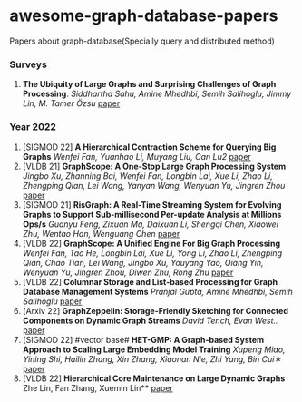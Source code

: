 # awesome-graph-database-papers
Papers about graph-database(Specially query and distributed method)

### Surveys
1. **The Ubiquity of Large Graphs and Surprising Challenges of Graph Processing**. *Siddhartha Sahu, Amine Mhedhbi, Semih Salihoglu, Jimmy Lin, M. Tamer Özsu* [paper](http://www.vldb.org/pvldb/vol11/p420-sahu.pdf)

### Year 2022
1. [SIGMOD 22] **A Hierarchical Contraction Scheme for Querying Big Graphs** *Wenfei Fan, Yuanhao Li, Muyang Liu, Can Lu2* [paper](https://dl.acm.org/doi/abs/10.1145/3514221.3517862)
2. [VLDB 21] **GraphScope: A One-Stop Large Graph Processing System** *Jingbo Xu, Zhanning Bai, Wenfei Fan, Longbin Lai, Xue Li, Zhao Li, Zhengping Qian, Lei Wang,
Yanyan Wang, Wenyuan Yu, Jingren Zhou* [paper](https://dl.acm.org/doi/abs/10.14778/3476311.3476324)
3. [SIGMOD 21] **RisGraph: A Real-Time Streaming System for Evolving Graphs to Support Sub-millisecond Per-update Analysis at Millions Ops/s** *Guanyu Feng, Zixuan Ma, Daixuan Li, Shengqi Chen, Xiaowei Zhu, Wentao Han, Wenguang Chen* [paper](https://dl.acm.org/doi/abs/10.1145/3448016.3457263)
4. [VLDB 22] **GraphScope: A Unified Engine For Big Graph Processing** *Wenfei Fan, Tao He, Longbin Lai, Xue Li, Yong Li, Zhao Li, Zhengping Qian, Chao Tian, Lei
Wang, Jingbo Xu, Youyang Yao, Qiang Yin, Wenyuan Yu, Jingren Zhou, Diwen Zhu, Rong Zhu* [paper](https://dl.acm.org/doi/abs/10.14778/3476311.3476369)
5. [VLDB 22] **Columnar Storage and List-based Processing for Graph Database Management Systems** *Pranjal Gupta, Amine Mhedhbi, Semih Salihoglu* [paper](https://dl.acm.org/doi/abs/10.14778/3476249.3476297)
6. [Arxiv 22] **GraphZeppelin: Storage-Friendly Sketching for Connected Components on Dynamic Graph Streams** *David Tench, Evan West..* [paper](https://arxiv.org/abs/2203.14927)
7. [SIGMOD 22] #vector base# **HET-GMP: A Graph-based System Approach to Scaling Large
Embedding Model Training** *Xupeng Miao, Yining Shi, Hailin Zhang, Xin Zhang, Xiaonan Nie, Zhi Yang, Bin Cui∗* [paper](https://dl.acm.org/doi/abs/10.1145/3514221.3517902)
8. [VLDB 22] **Hierarchical Core Maintenance on Large Dynamic Graphs** Zhe Lin, Fan Zhang, Xuemin Lin** [paper](https://dl.acm.org/doi/abs/10.14778/3446095.3446099)

